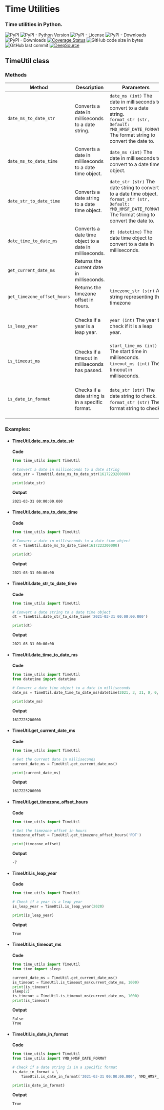 # Time Utilities

### Time utilities in Python.

![PyPI](https://img.shields.io/pypi/v/nrt-time-utils?color=blueviolet&style=plastic)
![PyPI - Python Version](https://img.shields.io/pypi/pyversions/nrt-time-utils?color=greens&style=plastic)
![PyPI - License](https://img.shields.io/pypi/l/nrt-time-utils?color=blue&style=plastic)
![PyPI - Downloads](https://img.shields.io/pypi/dd/nrt-time-utils?style=plastic)
![PyPI - Downloads](https://img.shields.io/pypi/dm/nrt-time-utils?color=yellow&style=plastic)
[![Coverage Status](https://coveralls.io/repos/github/etuzon/python-nrt-time-utils/badge.svg)](https://coveralls.io/github/etuzon/pytohn-nrt-time-utils)
![GitHub code size in bytes](https://img.shields.io/github/languages/code-size/etuzon/python-nrt-time-utils?style=plastic)
![GitHub last commit](https://img.shields.io/github/last-commit/etuzon/python-nrt-time-utils?style=plastic)
[![DeepSource](https://app.deepsource.com/gh/etuzon/python-nrt-time-utils.svg/?label=active+issues&show_trend=false&token=eTDGJ29l60LGTuhQtl6DQqJG)](https://app.deepsource.com/gh/etuzon/python-nrt-time-utils/)

## TimeUtil class

### Methods

| **Method**                  | **Description**                                        | **Parameters**                                                                                                                                                       | **Returns**                                                       |
|-----------------------------|--------------------------------------------------------|----------------------------------------------------------------------------------------------------------------------------------------------------------------------|-------------------------------------------------------------------|
| `date_ms_to_date_str`       | Converts a date in milliseconds to a date string.      | `date_ms (int)` The date in milliseconds to convert to a date string.<br>`format_str (str, Default: YMD_HMSF_DATE_FORMAT)` The format string to convert the date to. | `str` The date string.                                            |
| `date_ms_to_date_time`      | Converts a date in milliseconds to a date time object. | `date_ms (int)` The date in milliseconds to convert to a date time object.                                                                                           | `datetime` The date time object.                                  |
| `date_str_to_date_time`     | Converts a date string to a date time object.          | `date_str (str)` The date string to convert to a date time object.<br>`format_str (str, Default: YMD_HMSF_DATE_FORMAT)` The format string to convert the date to.    | `datetime` The date time object.                                  |
| `date_time_to_date_ms`      | Converts a date time object to a date in milliseconds. | `dt (datetime)` The date time object to convert to a date in milliseconds.                                                                                           | `int` The date in milliseconds.                                   |
| `get_current_date_ms`       | Returns the current date in milliseconds.              |                                                                                                                                                                      | `int` The current date in milliseconds.                           |
| `get_timezone_offset_hours` | Returns the timezone offset in hours.                  | `timezone_str (str)` A string representing the timezone                                                                                                              | `int` The timezone offset in hours.                               |
| `is_leap_year`              | Checks if a year is a leap year.                       | `year (int)` The year to check if it is a leap year.                                                                                                                 | `bool` True if the year is a leap year, False otherwise.          |
| `is_timeout_ms`             | Checks if a timeout in milliseconds has passed.        | `start_time_ms (int)` The start time in milliseconds.<br>`timeout_ms (int)` The timeout in milliseconds.                                                             | `bool` True if the timeout has passed, False otherwise.           |
| `is_date_in_format`         | Checks if a date string is in a specific format.       | `date_str (str)` The date string to check.<br>`format_str (str)` The format string to check.                                                                         | `bool` True if the date string is in the format, False otherwise. |

### Examples:

- #### TimeUtil.date_ms_to_date_str

    **Code**
    ```python
    from time_utils import TimeUtil

    # Convert a date in milliseconds to a date string
    date_str = TimeUtil.date_ms_to_date_str(1617223200000)

    print(date_str)
    ```
    **Output**
    ```
    2021-03-31 00:00:00.000
    ```

- #### TimeUtil.date_ms_to_date_time
        
    **Code**
    ```python
    from time_utils import TimeUtil

    # Convert a date in milliseconds to a date time object
    dt = TimeUtil.date_ms_to_date_time(1617223200000)

    print(dt)
    ```
    **Output**
    ```
    2021-03-31 00:00:00
    ```
  
- #### TimeUtil.date_str_to_date_time

    **Code**
    ```python
    from time_utils import TimeUtil

    # Convert a date string to a date time object
    dt = TimeUtil.date_str_to_date_time('2021-03-31 00:00:00.000')

    print(dt)
    ```
    **Output**
    ```
    2021-03-31 00:00:00
    ```

- #### TimeUtil.date_time_to_date_ms

    **Code**
    ```python
    from time_utils import TimeUtil
    from datetime import datetime

    # Convert a date time object to a date in milliseconds
    date_ms = TimeUtil.date_time_to_date_ms(datetime(2021, 3, 31, 0, 0, 0))

    print(date_ms)
    ```
    **Output**
    ```
    1617223200000
    ```
  
- #### TimeUtil.get_current_date_ms

    **Code**
    ```python
    from time_utils import TimeUtil

    # Get the current date in milliseconds
    current_date_ms = TimeUtil.get_current_date_ms()

    print(current_date_ms)
    ```
    **Output**
    ```
    1617223200000
    ```

- #### TimeUtil.get_timezone_offset_hours

    **Code**
    ```python
    from time_utils import TimeUtil

    # Get the timezone offset in hours
    timezone_offset = TimeUtil.get_timezone_offset_hours('PDT')

    print(timezone_offset)
    ```
    **Output**
    ```
    -7
    ```

- #### TimeUtil.is_leap_year

    **Code**
    ```python
    from time_utils import TimeUtil

    # Check if a year is a leap year
    is_leap_year = TimeUtil.is_leap_year(2020)

    print(is_leap_year)
    ```
    **Output**
    ```
    True
    ```
  
- #### TimeUtil.is_timeout_ms

    **Code**
    ```python
    from time_utils import TimeUtil
    from time import sleep

    current_date_ms = TimeUtil.get_current_date_ms()
    is_timeout = TimeUtil.is_timeout_ms(current_date_ms, 1000)
    print(is_timeout)
    sleep(2)
    is_timeout = TimeUtil.is_timeout_ms(current_date_ms, 1000)
    print(is_timeout)
    ```
    **Output**
    ```
    False
    True
    ```
  
- #### TimeUtil.is_date_in_format

    **Code**
    ```python
    from time_utils import TimeUtil
    from time_utils import YMD_HMSF_DATE_FORMAT

    # Check if a date string is in a specific format
    is_date_in_format = \
        TimeUtil.is_date_in_format('2021-03-31 00:00:00.000', YMD_HMSF_DATE_FORMAT)

    print(is_date_in_format)
    ```
    **Output**
    ```
    True
    ```